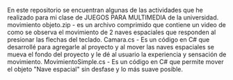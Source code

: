 En este repositorio se encuentran algunas de las actividades que he realizado para mi clase de JUEGOS PARA MULTIMEDIA de la universidad. 
movimiento objeto.zip - es un archivo comprimido que contiene un video de como se observa el movimiento de 2 naves espaciales que responden al presionar las flechas del teclado. 
Camara.cs - Es un código en C# que desarrollé para agregarle al proyecto y al mover las naves espaciales se mueva el fondo del proyecto y le dé al usuario la experiencia y sensación de movimiento.
MovimientoSimple.cs - Es un código en C# que permite mover el objeto "Nave espacial" sin desfase y lo más suave posible. 
